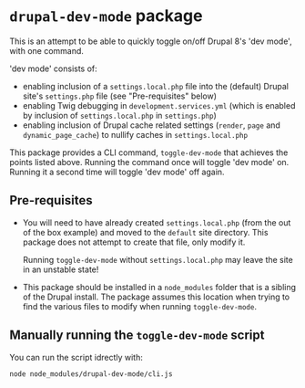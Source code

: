 # `drupal-dev-mode` package

This is an attempt to be able to quickly toggle on/off Drupal 8's 'dev mode',
with one command.

'dev mode' consists of:

- enabling inclusion of a `settings.local.php` file into the (default) Drupal
site's `settings.php` file (see "Pre-requisites" below)
- enabling Twig debugging in `development.services.yml` (which is enabled by
inclusion of `settings.local.php` in `settings.php`)
- enabling inclusion of Drupal cache related settings (`render`, `page` and
`dynamic_page_cache`) to nullify caches in `settings.local.php`

This package provides a CLI command, `toggle-dev-mode` that
achieves the points listed above. Running the command once will toggle 'dev
mode' on. Running it a second time will toggle 'dev mode' off again.

## Pre-requisites

- You will need to have already created `settings.local.php` (from the out of
the box example) and moved to the `default` site directory. This package does
not attempt to create that file, only modify it.

  Running `toggle-dev-mode` without `settings.local.php` may leave the site in
an unstable state!

- This package should be installed in a `node_modules` folder that is a
sibling of the Drupal install. The package assumes this location when trying
to find the various files to modify when running `toggle-dev-mode`.

## Manually running the `toggle-dev-mode` script

You can run the script idrectly with:

    node node_modules/drupal-dev-mode/cli.js

